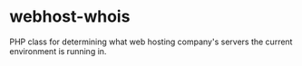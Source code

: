 webhost-whois
=============

PHP class for determining what web hosting company's servers the current environment is running in.
